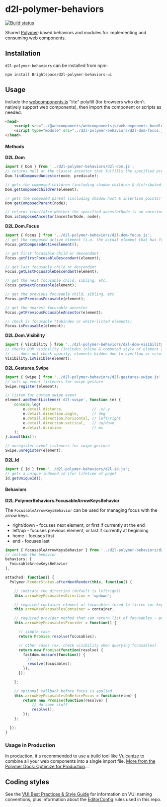 # d2l-polymer-behaviors
[![Build status][ci-image]][ci-url]

Shared [Polymer](https://www.polymer-project.org/1.0/)-based behaviors and modules for implementing and consuming web components.

## Installation

`d2l-polymer-behaviors` can be installed from npm:
```shell
npm install Brightspace/d2l-polymer-behaviors-ui
```

## Usage

Include the [webcomponents.js](http://webcomponents.org/polyfills/) "lite" polyfill (for browsers who don't natively support web components), then import the component or scripts as needed.

```html
<head>
	<script src="../@webcomponents/webcomponentsjs/webcomponents-bundle.js"></script>
	<script type="module" src="../d2l-polymer-behaviors/d2l-dom-focus.js"></script>
</head>
```

#### Methods

**D2L.Dom**

```javascript
import { Dom } from '../d2l-polymer-behaviors/d2l-dom.js';
// returns null or the closest ancestor that fulfills the specified predicate fxn
Dom.findComposedAncestor(node, predicate);

// gets the composed children (including shadow children & distributed children)
Dom.getComposedChildren(element);

// gets the composed parent (including shadow host & insertion points)
Dom.getComposedParent(node);

// returns true/false whether the specified ancestorNode is an ancestor of node
Dom.isComposedAncestor(ancestorNode, node);
```

**D2L.Dom.Focus**

```javascript
import { Focus } from '../d2l-polymer-behaviors/d2l-dom-focus.js';
// get the composed active element (i.e. the actual element that has focus)
Focus.getComposedActiveElement();

// get first focusable child or descendant
Focus.getFirstFocusableDescendant(element);

// get last focusable child or descendant
Focus.getLastFocusableDescendant(element);

// get the next focusable child, sibling, etc.
Focus.getNextFocusable(element);

// get the previous focusable child, sibling, etc.
Focus.getPreviousFocusable(element);

// get the nearest focusable ancestor
Focus.getPreviousFocusableAncestor(element);

// check is focusable (tabindex or white-listed elements)
Focus.isFocusable(element);
```

**D2L.Dom.Visibility**

```javascript
import { Visibility } from '../d2l-polymer-behaviors/d2l-dom-visibility.js';
// checks DOM visibility (includes inline & computed style of element and ancestors)
// ... does not check opacity, elements hidden due to overflow or scrolled out of view
Visibility.isVisible(element);
```

**D2L.Gestures.Swipe**

```javascript
import { Swipe } from '../d2l-polymer-behaviors/d2l-gestures-swipe.js';
// sets up event listeners for swipe gesture
Swipe.register(element);

// listen for custom swipe event
element.addEventListener('d2l-swipe', function (e) {
	console.log(
		e.detail.distance,             // .x/.y
		e.detail.direction.angle,      // deg
		e.detail.direction.horizontal, // left/right
		e.detail.direction.vertical,   // up/down
		e.detail.duration              // ms
	);
}.bind(this));

// unregister event listeners for swipe gesture
Swipe.unregister(element);
```

**D2L.Id**

```javascript
import { Id } from '../d2l-polymer-behaviors/d2l-id.js';
// gets a unique indexed id (for lifetime of page)
Id.getUniqueId();
```

#### Behaviors

**D2L.PolymerBehaviors.FocusableArrowKeysBehavior**

The `FocusableArrowKeysBehavior` can be used for managing focus with the arrow keys.

* right/down - focuses next element, or first if currently at the end
* left/up - focuses previous element, or last if currently at beginning
* home - focuses first
* end - focuses last

```javascript
import { FocusableArrowKeysBehavior } from '../d2l-polymer-behaviors/d2l-focusable-arrowkeys-behavior.js';
// include the behavior
behaviors: [
  FocusableArrowKeysBehavior
],

attached: function() {
  Polymer.RenderStatus.afterNextRender(this, function() {

    // indicate the direction (default is leftright)
    this.arrowKeyFocusablesDirection = 'updown';

    // required container element of focusables (used to listen for key events)
    this.arrowKeyFocusablesContainer = container;

    // required provider method that can return list of focusables - possible async
    this.arrowKeyFocusablesProvider = function() {

      // simple case
      return Promise.resolve(focusables);

      // other cases (ex. check visibility when querying focusables)
      return new Promise(function(resolve) {
        fastdom.measure(function() {
          // ...
          resolve(focusables);
        });
      });

    };

    // optional callback before focus is applied
    this.arrowKeyFocusablesOnBeforeFocus = function(elem) {
        return new Promise(function(resolve) {
            // do some stuff
            resolve();
        });
    };

  });
}
```

### Usage in Production

In production, it's recommended to use a build tool like [Vulcanize](https://github.com/Polymer/vulcanize) to combine all your web components into a single import file. [More from the Polymer Docs: Optimize for Production](https://www.polymer-project.org/1.0/tools/optimize-for-production.html)...

## Coding styles

See the [VUI Best Practices & Style Guide](https://github.com/Brightspace/valence-ui-docs/wiki/Best-Practices-&-Style-Guide) for information on VUI naming conventions, plus information about the [EditorConfig](http://editorconfig.org) rules used in this repo.

[ci-url]: https://travis-ci.org/Brightspace/d2l-polymer-behaviors-ui
[ci-image]: https://travis-ci.org/Brightspace/d2l-polymer-behaviors-ui.svg?branch=master
